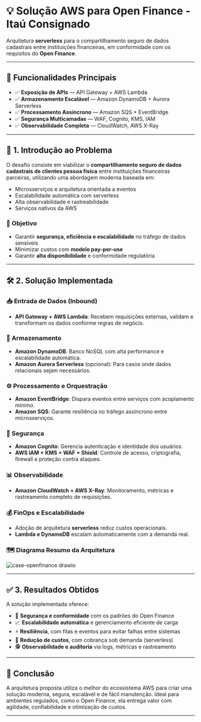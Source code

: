 # 💡 Solução AWS para Open Finance - Itaú Consignado

Arquitetura **serverless** para o compartilhamento seguro de dados cadastrais entre instituições financeiras, em conformidade com os requisitos do **Open Finance**.

---

## 🚀 Funcionalidades Principais

- ✅ **Exposição de APIs** — API Gateway + AWS Lambda  
- ✅ **Armazenamento Escalável** — Amazon DynamoDB + Aurora Serverless  
- ✅ **Processamento Assíncrono** — Amazon SQS + EventBridge  
- ✅ **Segurança Multicamadas** — WAF, Cognito, KMS, IAM  
- ✅ **Observabilidade Completa** — CloudWatch, AWS X-Ray  

---

## 📘 1. Introdução ao Problema

O desafio consiste em viabilizar o **compartilhamento seguro de dados cadastrais de clientes pessoa física** entre instituições financeiras parceiras, utilizando uma abordagem moderna baseada em:

- Microsserviços e arquitetura orientada a eventos  
- Escalabilidade automática com serverless  
- Alta observabilidade e rastreabilidade  
- Serviços nativos da AWS

### 🎯 Objetivo

- Garantir **segurança, eficiência e escalabilidade** no tráfego de dados sensíveis  
- Minimizar custos com **modelo pay-per-use**  
- Garantir **alta disponibilidade** e conformidade regulatória

---

## 🛠️ 2. Solução Implementada

### 📥 Entrada de Dados (Inbound)

- **API Gateway + AWS Lambda**: Recebem requisições externas, validam e transformam os dados conforme regras de negócio.

### 💾 Armazenamento

- **Amazon DynamoDB**: Banco NoSQL com alta performance e escalabilidade automática.  
- **Amazon Aurora Serverless** (opcional): Para casos onde dados relacionais sejam necessários.

### ⚙️ Processamento e Orquestração

- **Amazon EventBridge**: Dispara eventos entre serviços com acoplamento mínimo.  
- **Amazon SQS**: Garante resiliência no tráfego assíncrono entre microsserviços.

### 🔐 Segurança

- **Amazon Cognito**: Gerencia autenticação e identidade dos usuários.  
- **AWS IAM + KMS + WAF + Shield**: Controle de acesso, criptografia, firewall e proteção contra ataques.

### 📊 Observabilidade

- **Amazon CloudWatch + AWS X-Ray**: Monitoramento, métricas e rastreamento completo de requisições.

### 💰 FinOps e Escalabilidade

- Adoção de arquitetura **serverless** reduz custos operacionais.  
- **Lambda e DynamoDB** escalam automaticamente com a demanda real.

### 🗺️ Diagrama Resumo da Arquitetura

![case-openfinance drawio](https://github.com/user-attachments/assets/a276844b-2b5e-4e98-84b9-7936bb51270d)

---

## ✅ 3. Resultados Obtidos

A solução implementada oferece:

- 🔐 **Segurança e conformidade** com os padrões do Open Finance  
- 📈 **Escalabilidade automática** e gerenciamento eficiente de carga  
- ⚡ **Resiliência**, com filas e eventos para evitar falhas entre sistemas  
- 💸 **Redução de custos**, com cobrança sob demanda (serverless)  
- 🕵️ **Observabilidade e auditoria** via logs, métricas e rastreamento

---

## 🧾 Conclusão

A arquitetura proposta utiliza o melhor do ecossistema AWS para criar uma solução moderna, segura, escalável e de fácil manutenção. Ideal para ambientes regulados, como o Open Finance, ela entrega valor com agilidade, confiabilidade e otimização de custos.

---
